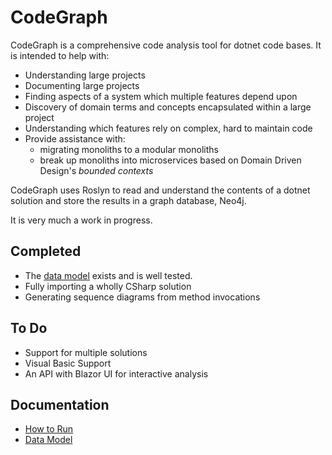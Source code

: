 # CodeGraph

CodeGraph is a comprehensive code analysis tool for dotnet code bases. It is intended to help with:

* Understanding large projects
* Documenting large projects
* Finding aspects of a system which multiple features depend upon
* Discovery of domain terms and concepts encapsulated within a large project
* Understanding which features rely on complex, hard to maintain code
* Provide assistance with:
    * migrating monoliths to a modular monoliths
    * break up monoliths into microservices based on Domain Driven Design's *bounded contexts*

CodeGraph uses Roslyn to read and understand the contents of a dotnet solution and store the results in a graph
database, Neo4j.

It is very much a work in progress.

## Completed

* The [data model](src/docs/data_model.md) exists and is well tested.
* Fully importing a wholly CSharp solution
* Generating sequence diagrams from method invocations

## To Do

* Support for multiple solutions
* Visual Basic Support
* An API with Blazor UI for interactive analysis

## Documentation

* [How to Run](src/docs/how_to_run.md)
* [Data Model](src/docs/data_model.md)



